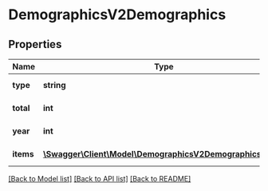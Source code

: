 # DemographicsV2Demographics

## Properties
Name | Type | Description | Notes
------------ | ------------- | ------------- | -------------
**type** | **string** | Gets or Sets Type | [optional] 
**total** | **int** | Gets or Sets Total | [optional] 
**year** | **int** | Gets or Sets Year | [optional] 
**items** | [**\Swagger\Client\Model\DemographicsV2DemographicsItem[]**](DemographicsV2DemographicsItem.md) | Gets or Sets Items | [optional] 

[[Back to Model list]](../../README.md#documentation-for-models) [[Back to API list]](../../README.md#documentation-for-api-endpoints) [[Back to README]](../../README.md)

